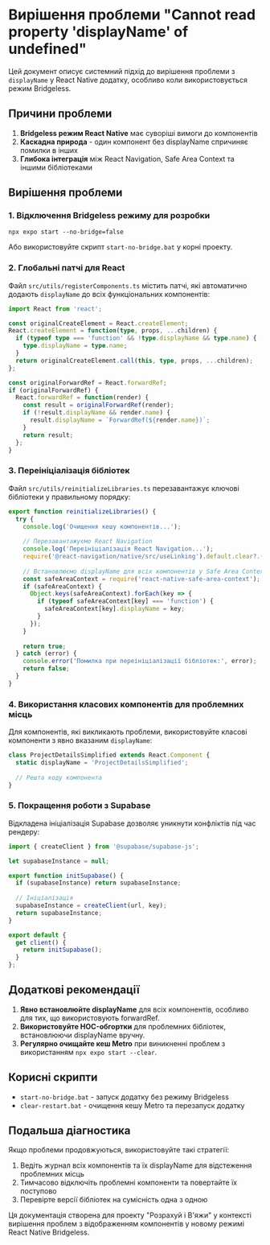# Вирішення проблеми "Cannot read property 'displayName' of undefined"

Цей документ описує системний підхід до вирішення проблеми з `displayName` у React Native додатку, особливо коли використовується режим Bridgeless.

## Причини проблеми

1. **Bridgeless режим React Native** має суворіші вимоги до компонентів
2. **Каскадна природа** - один компонент без displayName спричиняє помилки в інших
3. **Глибока інтеграція** між React Navigation, Safe Area Context та іншими бібліотеками

## Вирішення проблеми

### 1. Відключення Bridgeless режиму для розробки

```shell
npx expo start --no-bridge=false
```

Або використовуйте скрипт `start-no-bridge.bat` у корні проекту.

### 2. Глобальні патчі для React

Файл `src/utils/registerComponents.ts` містить патчі, які автоматично додають `displayName` до всіх функціональних компонентів:

```typescript
import React from 'react';

const originalCreateElement = React.createElement;
React.createElement = function(type, props, ...children) {
  if (typeof type === 'function' && !type.displayName && type.name) {
    type.displayName = type.name;
  }
  return originalCreateElement.call(this, type, props, ...children);
};

const originalForwardRef = React.forwardRef;
if (originalForwardRef) {
  React.forwardRef = function(render) {
    const result = originalForwardRef(render);
    if (!result.displayName && render.name) {
      result.displayName = `ForwardRef(${render.name})`;
    }
    return result;
  };
}
```

### 3. Переініціалізація бібліотек

Файл `src/utils/reinitializeLibraries.ts` перезавантажує ключові бібліотеки у правильному порядку:

```typescript
export function reinitializeLibraries() {
  try {
    console.log('Очищення кешу компонентів...');
    
    // Перезавантажуємо React Navigation
    console.log('Переініціалізація React Navigation...');
    require('@react-navigation/native/src/useLinking').default.clear?.();
    
    // Встановлюємо displayName для всіх компонентів у Safe Area Context
    const safeAreaContext = require('react-native-safe-area-context');
    if (safeAreaContext) {
      Object.keys(safeAreaContext).forEach(key => {
        if (typeof safeAreaContext[key] === 'function') {
          safeAreaContext[key].displayName = key;
        }
      });
    }
    
    return true;
  } catch (error) {
    console.error('Помилка при переініціалізації бібліотек:', error);
    return false;
  }
}
```

### 4. Використання класових компонентів для проблемних місць

Для компонентів, які викликають проблеми, використовуйте класові компоненти з явно вказаним `displayName`:

```typescript
class ProjectDetailsSimplified extends React.Component {
  static displayName = 'ProjectDetailsSimplified';
  
  // Решта коду компонента
}
```

### 5. Покращення роботи з Supabase

Відкладена ініціалізація Supabase дозволяє уникнути конфліктів під час рендеру:

```typescript
import { createClient } from '@supabase/supabase-js';

let supabaseInstance = null;

export function initSupabase() {
  if (supabaseInstance) return supabaseInstance;
  
  // Ініціалізація
  supabaseInstance = createClient(url, key);
  return supabaseInstance;
}

export default {
  get client() {
    return initSupabase();
  }
};
```

## Додаткові рекомендації

1. **Явно встановлюйте displayName** для всіх компонентів, особливо для тих, що використовують forwardRef.
2. **Використовуйте HOC-обгортки** для проблемних бібліотек, встановлюючи displayName вручну.
3. **Регулярно очищайте кеш Metro** при виникненні проблем з використанням `npx expo start --clear`.

## Корисні скрипти

- `start-no-bridge.bat` - запуск додатку без режиму Bridgeless
- `clear-restart.bat` - очищення кешу Metro та перезапуск додатку

## Подальша діагностика

Якщо проблеми продовжуються, використовуйте такі стратегії:

1. Ведіть журнал всіх компонентів та їх displayName для відстеження проблемних місць
2. Тимчасово відключіть проблемні компоненти та повертайте їх поступово
3. Перевірте версії бібліотек на сумісність одна з одною

Ця документація створена для проекту "Розрахуй і В'яжи" у контексті вирішення проблем з відображенням компонентів у новому режимі React Native Bridgeless.